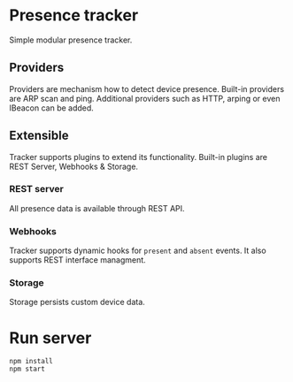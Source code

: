 # Presence tracker
Simple modular presence tracker.

## Providers
Providers are mechanism how to detect device presence. Built-in providers are ARP scan and ping. Additional providers such as HTTP, arping or even IBeacon can be added.

## Extensible
Tracker supports plugins to extend its functionality. Built-in plugins are REST Server, Webhooks & Storage.

### REST server
All presence data is available through REST API.

### Webhooks
Tracker supports dynamic hooks for `present` and `absent` events. It also supports REST interface managment.

### Storage
Storage persists custom device data.

# Run server

    npm install
    npm start
